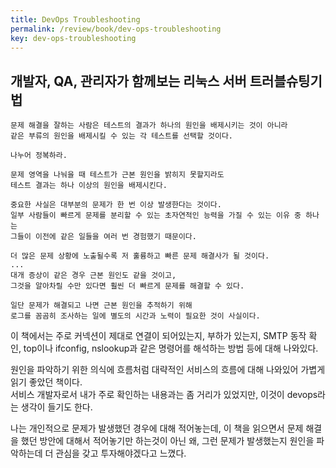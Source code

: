```yaml
---
title: DevOps Troubleshooting
permalink: /review/book/dev-ops-troubleshooting
key: dev-ops-troubleshooting
---
```


## 개발자, QA, 관리자가 함께보는 리눅스 서버 트러블슈팅기법
```
문제 해결을 잘하는 사람은 테스트의 결과가 하나의 원인을 배제시키는 것이 아니라  
같은 부류의 원인을 배제시킬 수 있는 각 테스트를 선택할 것이다.   

나누어 정복하라. 

문제 영역을 나눠을 때 테스트가 근본 원인을 밝히지 못할지라도 
테스트 결과는 하나 이상의 원인을 배제시킨다.  
```

```
중요한 사실은 대부분의 문제가 한 번 이상 발생한다는 것이다.
일부 사람들이 빠르게 문제를 분리할 수 있는 초자연적인 능력을 가질 수 있는 이유 중 하나는
그들이 이전에 같은 일들을 여러 번 경험했기 때문이다. 

더 많은 문제 상황에 노출될수록 저 훌륭하고 빠른 문제 해결사가 될 것이다.
...
대개 증상이 같은 경우 근본 원인도 같을 것이고, 
그것을 알아차릴 수만 있다면 훨씬 더 빠르게 문제를 해결할 수 있다.
```

```
일단 문제가 해결되고 나면 근본 원인을 추적하기 위해 
로그를 꼼곰히 조사하는 일에 별도의 시간과 노력이 필요한 것이 사실이다.
```

이 책에서는 주로 커넥션이 제대로 연결이 되어있는지, 부하가 있는지, SMTP 동작 확인,
top이나 ifconfig, nslookup과 같은 명령어를 해석하는 방법 등에 대해 나와있다.
 
원인을 파악하기 위한 의식에 흐름처럼 대략적인 서비스의 흐름에 대해 나와있어 가볍게 읽기 좋았던 책이다.  
서비스 개발자로서 내가 주로 확인하는 내용과는 좀 거리가 있었지만, 이것이 devops라는 생각이 들기도 한다.

나는 개인적으로 문제가 발생했던 경우에 대해 적어놓는데,
이 책을 읽으면서 문제 해결을 했던 방안에 대해서 적어놓기만 하는것이 아닌
왜, 그런 문제가 발생했는지 원인을 파악하는데 더 관심을 갖고 투자해야겠다고 느꼈다.
